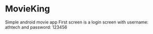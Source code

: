 # MovieKing
Simple android movie app
First screen is a login screen with username: athtech and password: 123456
